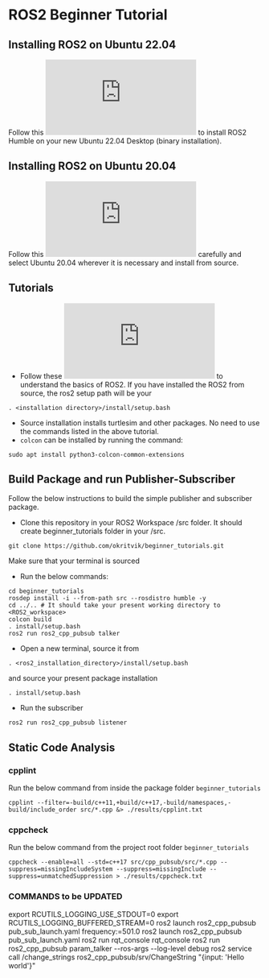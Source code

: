 # ROS2 Beginner Tutorial
## Installing ROS2 on Ubuntu 22.04
Follow this ![link](http://docs.ros.org/en/humble/Installation/Alternatives/Ubuntu-Install-Binary.html) to install ROS2 Humble on your new Ubuntu 22.04 Desktop (binary installation).
## Installing ROS2 on Ubuntu 20.04
Follow this ![link](http://docs.ros.org/en/humble/Installation/Alternatives/Ubuntu-Development-Setup.html) carefully and select Ubuntu 20.04 wherever it is necessary and install from source.
## Tutorials
- Follow these ![tutorial](http://docs.ros.org/en/humble/Tutorials.html) to understand the basics of ROS2. If you have installed the ROS2 from source, the ros2 setup path will be your 
```
. <installation directory>/install/setup.bash
```
- Source installation installs turtlesim and other packages. No need to use the commands listed in the above tutorial. 
- `colcon` can be installed by running the command:
```
sudo apt install python3-colcon-common-extensions
```
## Build Package and run Publisher-Subscriber
Follow the below instructions to build the simple publisher and subscriber package.
- Clone this repository in your ROS2 Workspace /src folder. It should create beginner_tutorials folder in your /src.
```
git clone https://github.com/okritvik/beginner_tutorials.git
```
Make sure that your terminal is sourced
- Run the below commands:
```
cd beginner_tutorials
rosdep install -i --from-path src --rosdistro humble -y
cd ../.. # It should take your present working directory to <ROS2_workspace>
colcon build
. install/setup.bash
ros2 run ros2_cpp_pubsub talker
```
- Open a new terminal, source it from 
```
. <ros2_installation_directory>/install/setup.bash
```
and source your present package installation
```
. install/setup.bash
```
- Run the subscriber
```
ros2 run ros2_cpp_pubsub listener
```

## Static Code Analysis
### cpplint
Run the below command from inside the package folder `beginner_tutorials`
```
cpplint --filter=-build/c++11,+build/c++17,-build/namespaces,-build/include_order src/*.cpp &> ./results/cpplint.txt
```
### cppcheck
Run the below command from the project root folder `beginner_tutorials`
```
cppcheck --enable=all --std=c++17 src/cpp_pubsub/src/*.cpp --suppress=missingIncludeSystem --suppress=missingInclude --suppress=unmatchedSuppression > ./results/cppcheck.txt
```

### COMMANDS to be UPDATED
export RCUTILS_LOGGING_USE_STDOUT=0
export RCUTILS_LOGGING_BUFFERED_STREAM=0
ros2 launch ros2_cpp_pubsub pub_sub_launch.yaml frequency:=501.0
ros2 launch ros2_cpp_pubsub pub_sub_launch.yaml
ros2 run rqt_console rqt_console
ros2 run ros2_cpp_pubsub param_talker --ros-args --log-level debug
ros2 service call /change_strings ros2_cpp_pubsub/srv/ChangeString "{input: 'Hello world'}"